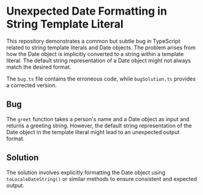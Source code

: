 # Unexpected Date Formatting in String Template Literal

This repository demonstrates a common but subtle bug in TypeScript related to string template literals and Date objects. The problem arises from how the Date object is implicitly converted to a string within a template literal. The default string representation of a Date object might not always match the desired format.

The `bug.ts` file contains the erroneous code, while `bugSolution.ts` provides a corrected version.

## Bug
The `greet` function takes a person's name and a Date object as input and returns a greeting string. However, the default string representation of the Date object in the template literal might lead to an unexpected output format.

## Solution
The solution involves explicitly formatting the Date object using `toLocaleDateString()` or similar methods to ensure consistent and expected output.